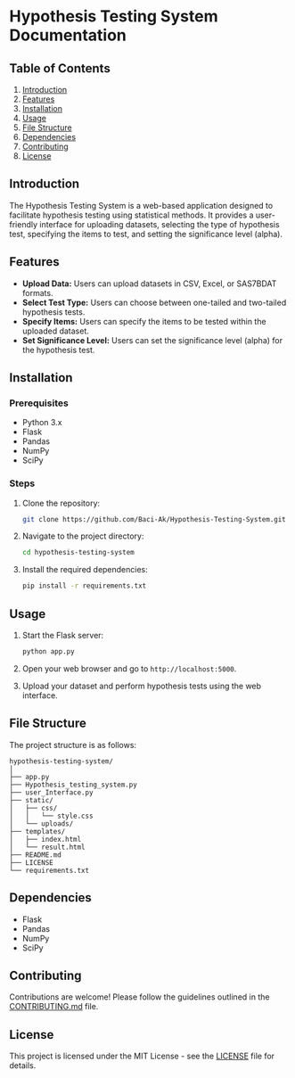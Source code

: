 # Hypothesis Testing System Documentation

## Table of Contents

1. [Introduction](#introduction)
2. [Features](#features)
3. [Installation](#installation)
4. [Usage](#usage)
5. [File Structure](#file-structure)
6. [Dependencies](#dependencies)
7. [Contributing](#contributing)
8. [License](#license)

## Introduction

The Hypothesis Testing System is a web-based application designed to facilitate hypothesis testing using statistical methods. It provides a user-friendly interface for uploading datasets, selecting the type of hypothesis test, specifying the items to test, and setting the significance level (alpha).

## Features

- **Upload Data:** Users can upload datasets in CSV, Excel, or SAS7BDAT formats.
- **Select Test Type:** Users can choose between one-tailed and two-tailed hypothesis tests.
- **Specify Items:** Users can specify the items to be tested within the uploaded dataset.
- **Set Significance Level:** Users can set the significance level (alpha) for the hypothesis test.

## Installation

### Prerequisites

- Python 3.x
- Flask
- Pandas
- NumPy
- SciPy

### Steps

1. Clone the repository:

    ```bash
    git clone https://github.com/Baci-Ak/Hypothesis-Testing-System.git
    ```

2. Navigate to the project directory:

    ```bash
    cd hypothesis-testing-system
    ```

3. Install the required dependencies:

    ```bash
    pip install -r requirements.txt
    ```

## Usage

1. Start the Flask server:

    ```bash
    python app.py
    ```

2. Open your web browser and go to `http://localhost:5000`.

3. Upload your dataset and perform hypothesis tests using the web interface.

## File Structure

The project structure is as follows:

```
hypothesis-testing-system/
│
├── app.py
├── Hypothesis_testing_system.py
├── user_Interface.py
├── static/
│   ├── css/
│   │   └── style.css
│   └── uploads/
├── templates/
│   ├── index.html
│   └── result.html
├── README.md
├── LICENSE
└── requirements.txt
```

## Dependencies

- Flask
- Pandas
- NumPy
- SciPy

## Contributing

Contributions are welcome! Please follow the guidelines outlined in the [CONTRIBUTING.md](CONTRIBUTING.md) file.

## License

This project is licensed under the MIT License - see the [LICENSE](LICENSE) file for details.
